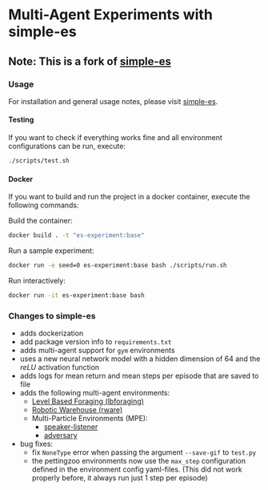 # Multi-Agent Experiments with simple-es

## Note: This is a fork of [simple-es](https://github.com/jinPrelude/simple-es)

### Usage 

For installation and general usage notes, please visit [simple-es](https://github.com/jinPrelude/simple-es).


#### Testing

If you want to check if everything works fine and all environment configurations can be run, execute:

```bash
./scripts/test.sh
```

#### Docker

If you want to build and run the project in a docker container, execute the following commands:

Build the container:
```bash
docker build . -t "es-experiment:base"
```

Run a sample experiment:
```bash
docker run -e seed=0 es-experiment:base bash ./scripts/run.sh
```

Run interactively:
```bash
docker run -it es-experiment:base bash
```

### Changes to simple-es

- adds dockerization
- add package version info to `requirements.txt`
- adds multi-agent support for `gym` environments
- uses a new neural network model with a hidden dimension of 64 and the *reLU* activation function
- adds logs for mean return and mean steps per episode that are saved to file
- adds the following multi-agent environments:
  - [Level Based Foraging (lbforaging)](https://github.com/semitable/lb-foraging)
  - [Robotic Warehouse (rware)](https://github.com/semitable/robotic-warehouse)
  - Multi-Particle Environments (MPE):
    - [speaker-listener](https://pettingzoo.farama.org/environments/mpe/simple_speaker_listener/)
    - [adversary](https://pettingzoo.farama.org/environments/mpe/simple_adversary/#simple-adversary)
- bug fixes:
  - fix `NoneType` error when passing the argument `--save-gif` to `test.py`
  - the pettingzoo environments now use the `max_step` configuration defined in the environment config yaml-files. (This did not work properly before, it always run just 1 step per episode)
